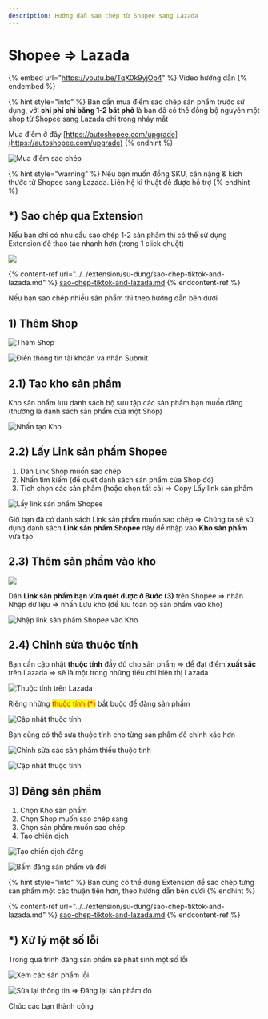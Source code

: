 ```yaml
---
description: Hướng dẫn sao chép từ Shopee sang Lazada
---
```


# Shopee => Lazada

{% embed url="https://youtu.be/TqX0k9yjOp4" %}
Video hướng dẫn
{% endembed %}

{% hint style="info" %}
Bạn cần mua điểm sao chép sản phẩm trước sử dụng, với **chi phí chỉ bằng 1-2 bát phở** là bạn đã có thể đồng bộ nguyên một shop từ Shopee sang Lazada chỉ trong nháy mắt

Mua điểm ở đây [https://autoshopee.com/upgrade](https://autoshopee.com/upgrade)
{% endhint %}

![Mua điểm sao chép](<../../.gitbook/assets/image (321).png>)

{% hint style="warning" %}
Nếu bạn muốn đồng SKU, cân nặng & kích thước từ Shopee sang Lazada. Liên hệ kĩ thuật để được hỗ trợ
{% endhint %}

## \*) Sao chép qua Extension

Nếu bạn chỉ có nhu cầu sao chép 1-2 sản phẩm thì có thể sử dụng Extension để thao tác nhanh hơn (trong 1 click chuột)

![](<../../.gitbook/assets/image (17).png>)

{% content-ref url="../../extension/su-dung/sao-chep-tiktok-and-lazada.md" %}
[sao-chep-tiktok-and-lazada.md](../../extension/su-dung/sao-chep-tiktok-and-lazada.md)
{% endcontent-ref %}

Nếu bạn sao chép nhiều sản phẩm thì theo hướng dẫn bên dưới

## 1) Thêm Shop

![Thêm Shop](../../.gitbook/assets/them\_shop\_1.png)

![Điền thông tin tài khoản và nhấn Submit](../../.gitbook/assets/them\_shop\_2.png)

## 2.1) Tạo kho sản phẩm

Kho sản phẩm lưu danh sách bộ sưu tập các sản phẩm bạn muốn đăng (thường là danh sách sản phẩm của một Shop)

![Nhấn tạo Kho](<../../.gitbook/assets/image (306).png>)

## 2.2) Lấy Link sản phẩm Shopee

1. Dán Link Shop muốn sao chép
2. Nhấn tìm kiếm (để quét danh sách sản phẩm của Shop đó)
3. Tích chọn các sản phẩm (hoặc chọn tất cả) => Copy Lấy link sản phẩm

![Lấy link sản phẩm Shopee](../../.gitbook/assets/link\_shopee.png)

Giờ bạn đã có danh sách Link sản phẩm muốn sao chép => Chúng ta sẽ sử dụng danh sách **Link sản phẩm Shopee** này để nhập vào **Kho sản phẩm** vừa tạo

## 2.3) Thêm sản phẩm vào kho

![](<../../.gitbook/assets/image (291).png>)

Dán **Link sản phẩm bạn vừa quét được ở Bước (3)** trên Shopee => nhấn Nhập dữ liệu => nhấn Lưu kho (để lưu toàn bộ sản phẩm vào kho)

![Nhập link sản phẩm Shopee vào Kho](<../../.gitbook/assets/image (259).png>)

## 2.4) Chỉnh sửa thuộc tính

Bạn cần cập nhật **thuộc tính** đầy đủ cho sản phẩm => để đạt điểm **xuất sắc** trên Lazada => sẽ là một trong những tiêu chí hiện thị Lazada

![Thuộc tính trên Lazada](<../../.gitbook/assets/image (321) (1).png>)

Riêng những <mark style="color:red;">thuộc tính (\*)</mark> bắt buộc để đăng sản phẩm

![Cập nhật thuộc tính](<../../.gitbook/assets/image (296).png>)

Bạn cũng có thể sửa thuộc tính cho từng sản phẩm để chính xác hơn

![Chỉnh sửa các sản phẩm thiếu thuộc tính](<../../.gitbook/assets/image (241).png>)

![Cập nhật thuộc tính](<../../.gitbook/assets/image (299).png>)

## 3) Đăng sản phẩm

1. Chọn Kho sản phẩm
2. Chọn Shop muốn sao chép sang
3. Chọn sản phẩm muốn sao chép
4. Tạo chiến dịch

![Tạo chiến dịch đăng](<../../.gitbook/assets/image (240).png>)

![Bấm đăng sản phẩm và đợi](<../../.gitbook/assets/image (288) (1).png>)



{% hint style="info" %}
Bạn cũng có thể dùng Extension để sao chép từng sản phẩm một các thuận tiện hơn, theo hướng dẫn bên dưới
{% endhint %}

{% content-ref url="../../extension/su-dung/sao-chep-tiktok-and-lazada.md" %}
[sao-chep-tiktok-and-lazada.md](../../extension/su-dung/sao-chep-tiktok-and-lazada.md)
{% endcontent-ref %}

## \*) Xử lý một số lỗi

Trong quá trình đăng sản phẩm sẽ phát sinh một số lỗi

![Xem các sản phẩm lỗi](<../../.gitbook/assets/image (279).png>)

![Sửa lại thông tin => Đăng lại sản phẩm đó](<../../.gitbook/assets/image (283).png>)

Chúc các bạn thành công
